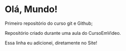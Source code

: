 # Olá, Mundo!
 Primeiro repositório do curso git e Github;

 Repositório criado durante uma aula do CursoEmVideo.

Essa linha eu adicionei, diretamente no Site!
